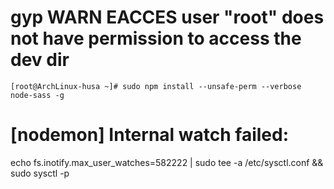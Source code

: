 
# gyp WARN EACCES user "root" does not have permission to access the dev dir

```
[root@ArchLinux-husa ~]# sudo npm install --unsafe-perm --verbose node-sass -g

```



# [nodemon] Internal watch failed:

echo fs.inotify.max_user_watches=582222 | sudo tee -a /etc/sysctl.conf && sudo sysctl -p
